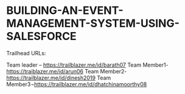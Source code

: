 # BUILDING-AN-EVENT-MANAGEMENT-SYSTEM-USING-SALESFORCE

Trailhead URLs:

Team leader –     https://trailblazer.me/id/barath07
Team Member1-   https://traiblazer.me/id/arun06
Team Member2-  https://trailblazer.me/id/dinesh2019
Team Member3¬https://trailblazer.me/id/dhatchinamoorthy08
